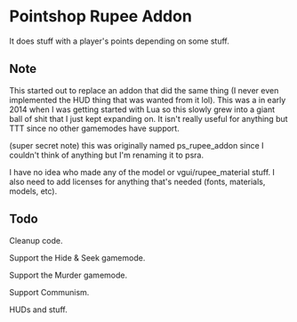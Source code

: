 Pointshop Rupee Addon
=====================

It does stuff with a player's points depending on some stuff.

Note
----

This started out to replace an addon that did the same thing (I never even implemented the HUD thing that was wanted from it lol). This was a in early 2014 when I was getting started with Lua so this slowly grew into a giant ball of shit that I just kept expanding on. It isn't really useful for anything but TTT since no other gamemodes have support.

(super secret note) this was originally named ps_rupee_addon since I couldn't think of anything but I'm renaming it to psra.

I have no idea who made any of the model or vgui/rupee_material stuff. I also need to add licenses for anything that's needed (fonts, materials, models, etc).

Todo
----

Cleanup code.

Support the Hide & Seek gamemode.

Support the Murder gamemode.

Support Communism.

HUDs and stuff.
